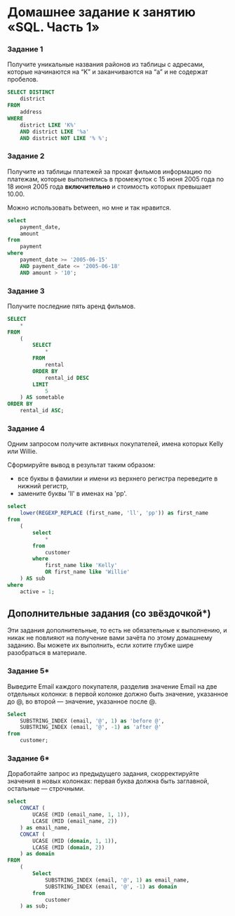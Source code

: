 # Домашнее задание к занятию «SQL. Часть 1»

### Задание 1

Получите уникальные названия районов из таблицы с адресами, которые начинаются на “K” и заканчиваются на “a” и не содержат пробелов.

```sql
SELECT DISTINCT
    district
FROM
    address
WHERE
    district LIKE 'K%'
    AND district LIKE '%a'
    AND district NOT LIKE '% %';
```

### Задание 2

Получите из таблицы платежей за прокат фильмов информацию по платежам, которые выполнялись в промежуток с 15 июня 2005 года по 18 июня 2005 года **включительно** и стоимость которых превышает 10.00.


Можно использовать between, но мне и так нравится.
```sql
select
    payment_date,
    amount
from
    payment
where
    payment_date >= '2005-06-15'
    AND payment_date <= '2005-06-18'
    AND amount > '10';
```


### Задание 3

Получите последние пять аренд фильмов.

```sql
SELECT
    *
FROM
    (
        SELECT
            *
        FROM
            rental
        ORDER BY
            rental_id DESC
        LIMIT
            5
    ) AS sometable
ORDER BY
    rental_id ASC;
```

### Задание 4

Одним запросом получите активных покупателей, имена которых Kelly или Willie. 

Сформируйте вывод в результат таким образом:
- все буквы в фамилии и имени из верхнего регистра переведите в нижний регистр,
- замените буквы 'll' в именах на 'pp'.

```sql
select
    lower(REGEXP_REPLACE (first_name, 'll', 'pp')) as first_name
from
    (
        select
            *
        from
            customer
        where
            first_name like 'Kelly'
            OR first_name like 'Willie'
    ) AS sub
where
    active = 1;
```

## Дополнительные задания (со звёздочкой*)
Эти задания дополнительные, то есть не обязательные к выполнению, и никак не повлияют на получение вами зачёта по этому домашнему заданию. Вы можете их выполнить, если хотите глубже шире разобраться в материале.

### Задание 5*

Выведите Email каждого покупателя, разделив значение Email на две отдельных колонки: в первой колонке должно быть значение, указанное до @, во второй — значение, указанное после @.

```sql
Select
    SUBSTRING_INDEX (email, '@', 1) as 'before @',
    SUBSTRING_INDEX (email, '@', -1) as 'after @'
from
    customer;
```

### Задание 6*

Доработайте запрос из предыдущего задания, скорректируйте значения в новых колонках: первая буква должна быть заглавной, остальные — строчными.

```sql
select
    CONCAT (
        UCASE (MID (email_name, 1, 1)),
        LCASE (MID (email_name, 2))
    ) as email_name,
    CONCAT (
        UCASE (MID (domain, 1, 1)),
        LCASE (MID (domain, 2))
    ) as domain
FROM
    (
        Select
            SUBSTRING_INDEX (email, '@', 1) as email_name,
            SUBSTRING_INDEX (email, '@', -1) as domain
        from
            customer
    ) as sub;
```